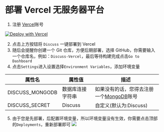 # 部署 Vercel 无服务器平台

1. 注册 [Vercel](https://vercel.com/signup)账号

[![Deploy with Vercel](https://vercel.com/button)](https://vercel.com/new/clone?repository-url=https://github.com/lete114/discuss/tree/vercel)

2. 点击上方按钮将 `Discuss` 一键部署到 Vercel
3. 随后会提醒你创建一个 Git 仓库，方便后期部署，选择 GitHub，你需要输入一个仓库名，例如：`Discuss-Vercel`，最后等待构建完成点击`Go to Dashboard`
4. 点击`Settings`进入设置选择`Environment Variables`，添加环境变量

| 属性名          | 属性值           | 描述                                                                                    |
| --------------- | ---------------- | --------------------------------------------------------------------------------------- |
| DISCUSS_MONGODB | 数据库连接字符串 | 如果没有的话，您得去注册一个[MongoDB](/Get-MongoDB-DataBase.html)账号 |
| DISCUSS_SECRET  | Discuss          | 自定义(默认为:Discuss)                                                                  |

5. 由于您是先部署，后配置环境变量，所以环境变量没有生效，你需要点击顶部的`Deployments`，重新部署即可
   ![](/img/Vercel-ServerLess-Deploy/Redeploy.png)
